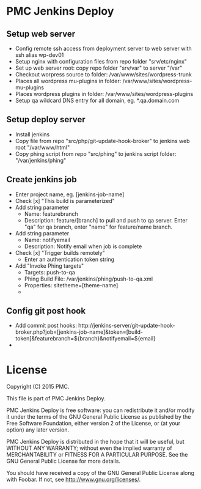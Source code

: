 # PMC Jenkins Deploy

## Setup web server
* Config remote ssh access from deployment server to web server with ssh alias wp-dev01
* Setup nginx with configuration files from repo folder "srv/etc/nginx"
* Set up web server root: copy repo folder "srv/var" to server "/var"
* Checkout worpress source to folder: /var/www/sites/wordpress-trunk
* Places all wordpress mu-plugins in folder:  /var/www/sites/wordpress-mu-plugins
* Places wordpress plugins in folder:  /var/www/sites/wordpress-plugins
* Setup qa wildcard DNS entry for all domain, eg. *.qa.domain.com

## Setup deploy server
* Install jenkins
* Copy file from repo "src/php/git-update-hook-broker" to jenkins web root "/var/www/html"
* Copy phing script from repo "src/phing" to jenkins script folder: "/var/jenkins/phing"

## Create jenkins job
* Enter project name, eg. [jenkins-job-name]
* Check [x] "This build is parameterized"
* Add string parameter
  * Name: featurebranch
  * Description: feature/[branch] to pull and push to qa server.  Enter "qa" for qa branch, enter "name" for feature/name branch.
* Add string parameter
  * Name: notifyemail
  * Description: Notify email when job is complete
* Check [x] "Trigger builds  remotely"
  * Enter an authentication token string
* Add "Invoke Phing targets"
  * Targets: push-to-qa
  * Phing Build File: /var/jenkins/phing/push-to-qa.xml
  * Properties: sitetheme=[theme-name]
  *

## Config git post hook
* Add commit post hooks: http://jenkins-server/git-update-hook-broker.php?job=[jenkins-job-name]&token=[build-token]&featurebranch=${branch}&notifyemail=${email}
* 

# License
Copyright (C) 2015 PMC.

This file is part of PMC Jenkins Deploy.

PMC Jenkins Deploy is free software: you can redistribute it and/or modify
it under the terms of the GNU General Public License as published by
the Free Software Foundation, either version 2 of the License, or
(at your option) any later version.

PMC Jenkins Deploy is distributed in the hope that it will be useful,
but WITHOUT ANY WARRANTY; without even the implied warranty of
MERCHANTABILITY or FITNESS FOR A PARTICULAR PURPOSE.  See the
GNU General Public License for more details.

You should have received a copy of the GNU General Public License
along with Foobar.  If not, see <http://www.gnu.org/licenses/>.
